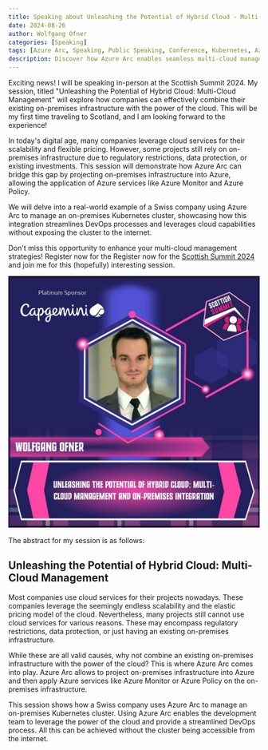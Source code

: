 ```yaml
---
title: Speaking about Unleashing the Potential of Hybrid Cloud - Multi-Cloud Management at the Scottish Summit 2024
date: 2024-08-26
author: Wolfgang Ofner
categories: [Speaking]
tags: [Azure Arc, Speaking, Public Speaking, Conference, Kubernetes, Azure, DevOps, Azure Key Vault, GitOps]
description: Discover how Azure Arc enables seamless multi-cloud management by integrating on-premises infrastructure with Azure services. Join us at TestCon 2024!
---
```


Exciting news! I will be speaking in-person at the Scottish Summit 2024. My session, titled "Unleashing the Potential of Hybrid Cloud: Multi-Cloud Management" will explore how companies can effectively combine their existing on-premises infrastructure with the power of the cloud. This will be my first time traveling to Scotland, and I am looking forward to the experience!

In today's digital age, many companies leverage cloud services for their scalability and flexible pricing. However, some projects still rely on on-premises infrastructure due to regulatory restrictions, data protection, or existing investments. This session will demonstrate how Azure Arc can bridge this gap by projecting on-premises infrastructure into Azure, allowing the application of Azure services like Azure Monitor and Azure Policy.

We will delve into a real-world example of a Swiss company using Azure Arc to manage an on-premises Kubernetes cluster, showcasing how this integration streamlines DevOps processes and leverages cloud capabilities without exposing the cluster to the internet.

Don't miss this opportunity to enhance your multi-cloud management strategies! Register now for the Register now for the <a href="https://www.scottishsummit.com/tickets/" target="_blank" rel="noopener noreferrer">Scottish Summit 2024</a> and join me for this (hopefully) interesting session.

<div class="col-12 col-sm-10 aligncenter">
  <a href="/assets/img/posts/2024/08/Unleashing-the-Potential-of-Hybrid-Cloud-Multi-Cloud-Management-at-the-Scottish-Summit-2024.jpg"><img loading="lazy" src="/assets/img/posts/2024/08/Unleashing-the-Potential-of-Hybrid-Cloud-Multi-Cloud-Management-at-the-Scottish-Summit-2024.jpg" alt="Unleashing the Potential of Hybrid-Cloud - Multi-Cloud Management at the Scottish Summit 2024" /></a>
</div>
<p>
</p>

The abstract for my session is as follows:

## Unleashing the Potential of Hybrid Cloud: Multi-Cloud Management

Most companies use cloud services for their projects nowadays. These companies leverage the seemingly endless scalability and the elastic pricing model of the cloud. Nevertheless, many projects still cannot use cloud services for various reasons. These may encompass regulatory restrictions, data protection, or just having an existing on-premises infrastructure. 

While these are all valid causes, why not combine an existing on-premises infrastructure with the power of the cloud? This is where Azure Arc comes into play. Azure Arc allows to project on-premises infrastructure into Azure and then apply Azure services like Azure Monitor or Azure Policy on the on-premises infrastructure.

This session shows how a Swiss company uses Azure Arc to manage an on-premises Kubernetes cluster. Using Azure Arc enables the development team to leverage the power of the cloud and provide a streamlined DevOps process. All this can be achieved without the cluster being accessible from the internet. 